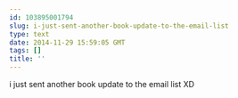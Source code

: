 ```yaml
---
id: 103895001794
slug: i-just-sent-another-book-update-to-the-email-list
type: text
date: 2014-11-29 15:59:05 GMT
tags: []
title: ''
---
```


i just sent another book update to the email list XD